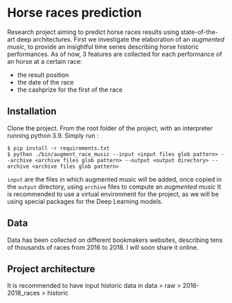 # Horse races prediction
Research project aiming to predict horse races results using state-of-the-art deep architectures.
First we investigate the elaboration of an *augmented music*, to provide an insightful time series describing horse historic performances. As of now, 3 features are collected for each performance of an horse at a certain race: 
- the result position
- the date of the race
- the cashprize for the first of the race
  
## Installation
Clone the project.
From the root folder of the project, with an interpreter running python 3.9. Simply run :
```
$ pip install -r requirements.txt
$ python ./bin/augment_race_music --input <input files glob pattern> --archive <archive files glob pattern> --output <output directory> --archive <archive files glob pattern>
```
`input` are the files in which augmented music will be added, once copied in the `output` directory, using `archive` files to compute an *augmented music*
It is recommended to use a virtual environment for the project, as we will be using special packages for the Deep Learning models.
## Data
Data has been collected on different bookmakers websites, describing tens of thousands of races from 2016 to 2018. I will soon share it online.
## Project architecture
It is recommended to have input historic data in data > raw > 2016-2018_races > historic